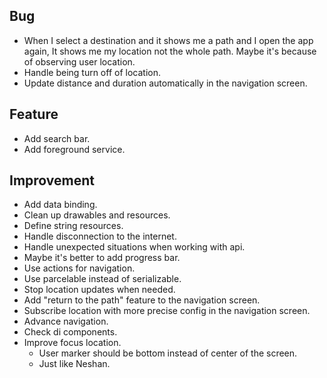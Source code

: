 ## Bug
- When I select a destination and it shows me a path and I open the app again, It shows me my location not the whole path. Maybe it's because of observing user location.
- Handle being turn off of location.
- Update distance and duration automatically in the navigation screen.

## Feature
- Add search bar.
- Add foreground service.

## Improvement
- Add data binding.
- Clean up drawables and resources.
- Define string resources.
- Handle disconnection to the internet.
- Handle unexpected situations when working with api.
- Maybe it's better to add progress bar.
- Use actions for navigation.
- Use parcelable instead of serializable.
- Stop location updates when needed.
- Add "return to the path" feature to the navigation screen.
- Subscribe location with more precise config in the navigation screen.
- Advance navigation.
- Check di components.
- Improve focus location.
  - User marker should be bottom instead of center of the screen.
  - Just like Neshan.